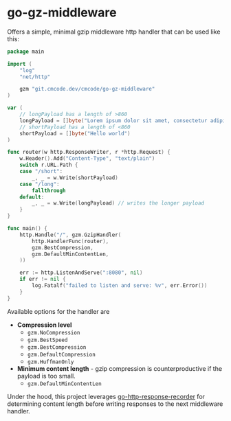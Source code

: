 # go-gz-middleware

Offers a simple, minimal gzip middleware http handler that can be used like this:

```go
package main

import (
	"log"
	"net/http"

	gzm "git.cmcode.dev/cmcode/go-gz-middleware"
)

var (
	// longPayload has a length of >860
	longPayload = []byte("Lorem ipsum dolor sit amet, consectetur adipiscing elit. Sed do eiusmod tempor incididunt ut labore et dolore magna aliqua. Ut enim ad minim veniam, quis nostrud exercitation ullamco laboris nisi ut aliquip ex ea commodo consequat. Duis aute irure dolor in reprehenderit in voluptate velit esse cillum dolore eu fugiat nulla pariatur. Excepteur sint occaecat cupidatat non proident, sunt in culpa qui officia deserunt mollit anim id est laborum. Lorem ipsum dolor sit amet, consectetur adipiscing elit. Sed do eiusmod tempor incididunt ut labore et dolore magna aliqua. Ut enim ad minim veniam, quis nostrud exercitation ullamco laboris nisi ut aliquip ex ea commodo consequat. Duis aute irure dolor in reprehenderit in voluptate velit esse cillum dolore eu fugiat nulla pariatur. Excepteur sint occaecat cupidatat non proident, sunt in culpa qui officia deserunt mollit anim id est laborum.")
	// shortPayload has a length of <860
	shortPayload = []byte("Hello world")
)

func router(w http.ResponseWriter, r *http.Request) {
	w.Header().Add("Content-Type", "text/plain")
	switch r.URL.Path {
	case "/short":
		_, _ = w.Write(shortPayload)
	case "/long":
		fallthrough
	default:
		_, _ = w.Write(longPayload) // writes the longer payload
	}
}

func main() {
	http.Handle("/", gzm.GzipHandler(
		http.HandlerFunc(router),
		gzm.BestCompression,
		gzm.DefaultMinContentLen,
	))

	err := http.ListenAndServe(":8080", nil)
	if err != nil {
		log.Fatalf("failed to listen and serve: %v", err.Error())
	}
}
```

Available options for the handler are

- **Compression level**
  - `gzm.NoCompression`
  - `gzm.BestSpeed`
  - `gzm.BestCompression`
  - `gzm.DefaultCompression`
  - `gzm.HuffmanOnly`
- **Minimum content length** - gzip compression is counterproductive if the payload is too small.
  - `gzm.DefaultMinContentLen`

Under the hood, this project leverages [go-http-response-recorder](https://git.cmcode.dev/cmcode/go-http-response-recorder) for determining content length before writing responses to the next middleware handler.
